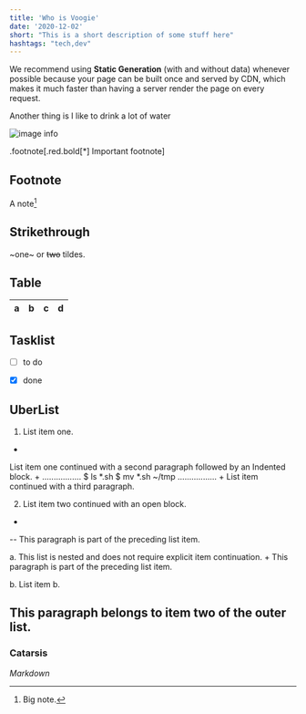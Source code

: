 ```yaml
---
title: 'Who is Voogie'
date: '2020-12-02'
short: "This is a short description of some stuff here"
hashtags: "tech,dev"
---
```


We recommend using **Static Generation** (with and without data) whenever possible because your page can be built once and served by CDN, which makes it much faster than having a server render the page on every request.


Another thing is I like to drink a lot of water

![image info](./pictures/image.png)


.footnote[.red.bold[*] Important footnote]


## Footnote

A note[^1]

[^1]: Big note.

## Strikethrough

~one~ or ~~two~~ tildes.

## Table

| a | b  |  c |  d  |
| - | :- | -: | :-: |

## Tasklist

* [ ] to do
* [x] done


## UberList

1. List item one.
+
List item one continued with a second paragraph followed by an
Indented block.
+
.................
$ ls *.sh
$ mv *.sh ~/tmp
.................
+
List item continued with a third paragraph.

2. List item two continued with an open block.
+
--
This paragraph is part of the preceding list item.

a. This list is nested and does not require explicit item
continuation.
+
This paragraph is part of the preceding list item.

b. List item b.

This paragraph belongs to item two of the outer list.
--


### Catarsis

<DIV CLASS="foo">
<p><em>Markdown</em></p>
</DIV>